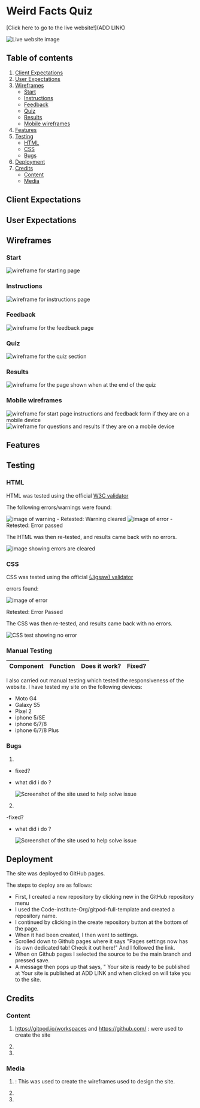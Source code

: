 # Weird Facts Quiz

<!-- description of quiz -->

[Click here to go to the live website!](ADD LINK) 

<img src="" alt="Live website image">

## Table of contents

1. [Client Expectations](#client-expectations)
2. [User Expectations](#user-expectations)
3. [Wireframes](#wireframes)
    - [Start](#start)
    - [Instructions](#instructions)
    - [Feedback](#feedback)
    - [Quiz](#quiz)
    - [Results](#results)
    - [Mobile wireframes](#mobile-wireframes)    
4. [Features](#features)
5. [Testing](#testing)
    - [HTML](#html)
    - [CSS](#css)
    - [Bugs](#bugs)
6. [Deployment](#deployment)
7. [Credits](#credits)
    - [Content](#content)
    - [Media](#media)


## Client Expectations



## User Expectations



## Wireframes

### Start
<img src="assets/images/startSection.png" alt="wireframe for starting page">

### Instructions
<img src="assets/images/instructions.png" alt="wireframe for instructions page">

### Feedback 
<img src="assets/images/feedback.png" alt="wireframe for the feedback page">

### Quiz 
<img src="assets/images/quizSection.png" alt="wireframe for the quiz section">

### Results
<img src="assets/images/results.png" alt="wireframe for the page shown when at the end of the quiz">

### Mobile wireframes
<img src="assets/images/mobile-wireframes1.png" alt="wireframe for start page instructions and feedback form if they are on a mobile device">
<img src="assets/images/mobile-wireframes2.png" alt="wireframe for questions and results if they are on a mobile device">

## Features



## Testing

### HTML

HTML was tested using the official [W3C validator](https://validator.w3.org/nu/) 


The following errors/warnings were found:

<img src="" alt="image of warning">
-
Retested: Warning cleared

<img src="" alt="image of error">
-
Retested: Error passed

The HTML was then re-tested, and results came back with no errors.

<img src="" alt="image showing errors are cleared">

### CSS
 
 CSS was tested using the official [(Jigsaw) validator](https://jigsaw.w3.org/css-validator/)
 

errors found:

 <img src="" alt="image of error">

  Retested: Error Passed

  The CSS was then re-tested, and results came back with no errors.

   <img src="" alt="CSS test showing no error">  

### Manual Testing 

Component | Function | Does it work? | Fixed? 
--------- | --------- | ----------------- | ------ |



I also carried out manual testing which tested the responsiveness of the website.
I have tested my site on the following devices:

- Moto G4
- Galaxy S5
- Pixel 2
- iphone 5/SE
- iphone 6/7/8
- iphone 6/7/8 Plus
<!-- 
- iPad
- ipad pro
- Desktop -->


### Bugs

1. 

- fixed? 

- what did i do ?


    <img src="" alt="Screenshot of the site used to help solve issue">  

2.

-fixed? 

- what did i do ?

    <img src="" alt="Screenshot of the site used to help solve issue">  

 ## Deployment

 The site was deployed to GitHub pages.

The steps to deploy are as follows:

- First, I created a new repository by clicking new in the GitHub repository menu
- I used the Code-institute-Org/gitpod-full-template and created a repository name.
- I continued by clicking in the create repository button at the bottom of the page.
- When it had been created, I then went to settings.
- Scrolled down to Github pages where it says "Pages settings now has its own dedicated tab! Check it out here!" And I followed the link.
- When on Github pages I selected the source to be the main branch and pressed save.
- A message then pops up that says, " Your site is ready to be published at Your site is published at ADD LINK and when clicked on will take you to the site. 

 ## Credits

 ### Content

1. https://gitpod.io/workspaces and https://github.com/ : were used to create the site

2.

3. 


 ### Media

1. : This was used to create the wireframes used to design the site.

2. 

3. 






